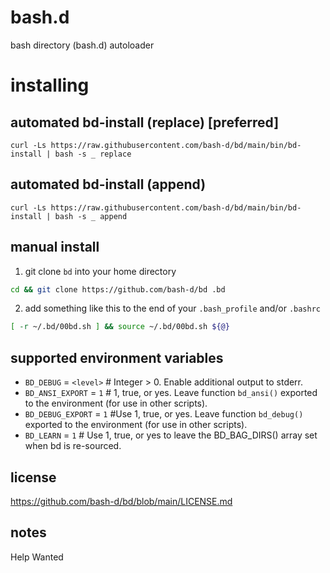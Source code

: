 # bash.d

bash directory (bash.d) autoloader

# installing

## automated bd-install (replace) [preferred]

```
curl -Ls https://raw.githubusercontent.com/bash-d/bd/main/bin/bd-install | bash -s _ replace
```

## automated bd-install (append)

```
curl -Ls https://raw.githubusercontent.com/bash-d/bd/main/bin/bd-install | bash -s _ append
```

## manual install

1) git clone `bd` into your home directory

```sh
cd && git clone https://github.com/bash-d/bd .bd
```

2) add something like this to the end of your `.bash_profile` and/or `.bashrc`

```sh
[ -r ~/.bd/00bd.sh ] && source ~/.bd/00bd.sh ${@}
```

## supported environment variables

* `BD_DEBUG` = `<level>` # Integer > 0.  Enable additional output to stderr.
* `BD_ANSI_EXPORT` = `1` # 1, true, or yes. Leave function `bd_ansi()` exported to the environment (for use in other scripts).
* `BD_DEBUG_EXPORT` = `1` #Use 1, true, or yes. Leave function `bd_debug()` exported to the environment (for use in other scripts).
* `BD_LEARN` = `1` # Use 1, true, or yes to leave the BD_BAG_DIRS() array set when bd is re-sourced.

## license

https://github.com/bash-d/bd/blob/main/LICENSE.md

## notes

Help Wanted
